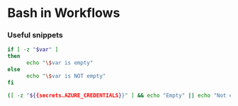 # Bash in Workflows

### Useful snippets

```bash
if [ -z "$var" ]
then
      echo "\$var is empty"
else
      echo "\$var is NOT empty"
fi
```

```bash
([ -z "${{secrets.AZURE_CREDENTIALS}}" ] && echo "Empty" || echo "Not empty" ) >> blah.txt
```
